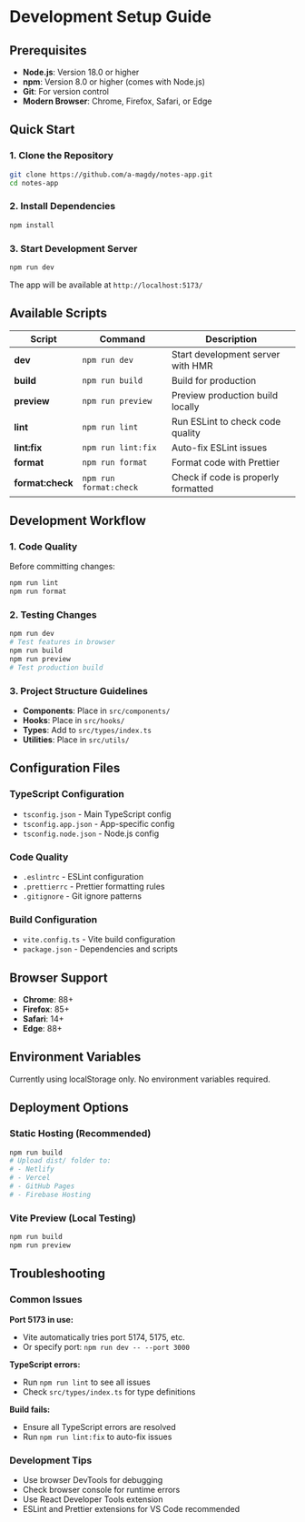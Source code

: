 # Development Setup Guide

## Prerequisites

- **Node.js**: Version 18.0 or higher
- **npm**: Version 8.0 or higher (comes with Node.js)
- **Git**: For version control
- **Modern Browser**: Chrome, Firefox, Safari, or Edge

## Quick Start

### 1. Clone the Repository

```bash
git clone https://github.com/a-magdy/notes-app.git
cd notes-app
```

### 2. Install Dependencies

```bash
npm install
```

### 3. Start Development Server

```bash
npm run dev
```

The app will be available at `http://localhost:5173/`

## Available Scripts

| Script | Command | Description |
|--------|---------|-------------|
| **dev** | `npm run dev` | Start development server with HMR |
| **build** | `npm run build` | Build for production |
| **preview** | `npm run preview` | Preview production build locally |
| **lint** | `npm run lint` | Run ESLint to check code quality |
| **lint:fix** | `npm run lint:fix` | Auto-fix ESLint issues |
| **format** | `npm run format` | Format code with Prettier |
| **format:check** | `npm run format:check` | Check if code is properly formatted |

## Development Workflow

### 1. Code Quality

Before committing changes:

```bash
npm run lint
npm run format
```

### 2. Testing Changes

```bash
npm run dev
# Test features in browser
npm run build
npm run preview
# Test production build
```

### 3. Project Structure Guidelines

- **Components**: Place in `src/components/`
- **Hooks**: Place in `src/hooks/`
- **Types**: Add to `src/types/index.ts`
- **Utilities**: Place in `src/utils/`

## Configuration Files

### TypeScript Configuration

- `tsconfig.json` - Main TypeScript config
- `tsconfig.app.json` - App-specific config
- `tsconfig.node.json` - Node.js config

### Code Quality

- `.eslintrc` - ESLint configuration
- `.prettierrc` - Prettier formatting rules
- `.gitignore` - Git ignore patterns

### Build Configuration

- `vite.config.ts` - Vite build configuration
- `package.json` - Dependencies and scripts

## Browser Support

- **Chrome**: 88+
- **Firefox**: 85+
- **Safari**: 14+
- **Edge**: 88+

## Environment Variables

Currently using localStorage only. No environment variables required.

## Deployment Options

### Static Hosting (Recommended)

```bash
npm run build
# Upload dist/ folder to:
# - Netlify
# - Vercel
# - GitHub Pages
# - Firebase Hosting
```

### Vite Preview (Local Testing)

```bash
npm run build
npm run preview
```

## Troubleshooting

### Common Issues

**Port 5173 in use:**

- Vite automatically tries port 5174, 5175, etc.
- Or specify port: `npm run dev -- --port 3000`

**TypeScript errors:**

- Run `npm run lint` to see all issues
- Check `src/types/index.ts` for type definitions

**Build fails:**

- Ensure all TypeScript errors are resolved
- Run `npm run lint:fix` to auto-fix issues

### Development Tips

- Use browser DevTools for debugging
- Check browser console for runtime errors
- Use React Developer Tools extension
- ESLint and Prettier extensions for VS Code recommended
